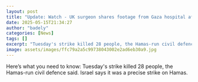 ```yaml
---
layout: post
title: "Update: Watch - UK surgeon shares footage from Gaza hospital after deadly Israeli strike"
date: 2025-05-15T21:34:27
author: "badely"
categories: [News]
tags: []
excerpt: "Tuesday's strike killed 28 people, the Hamas-run civil defence said. Israel says it was a precise strike on Hamas."
image: assets/images/ffc79a2a5c99738043002e2ad6eb30a9.jpg
---
```


Here’s what you need to know: Tuesday's strike killed 28 people, the Hamas-run civil defence said. Israel says it was a precise strike on Hamas.

